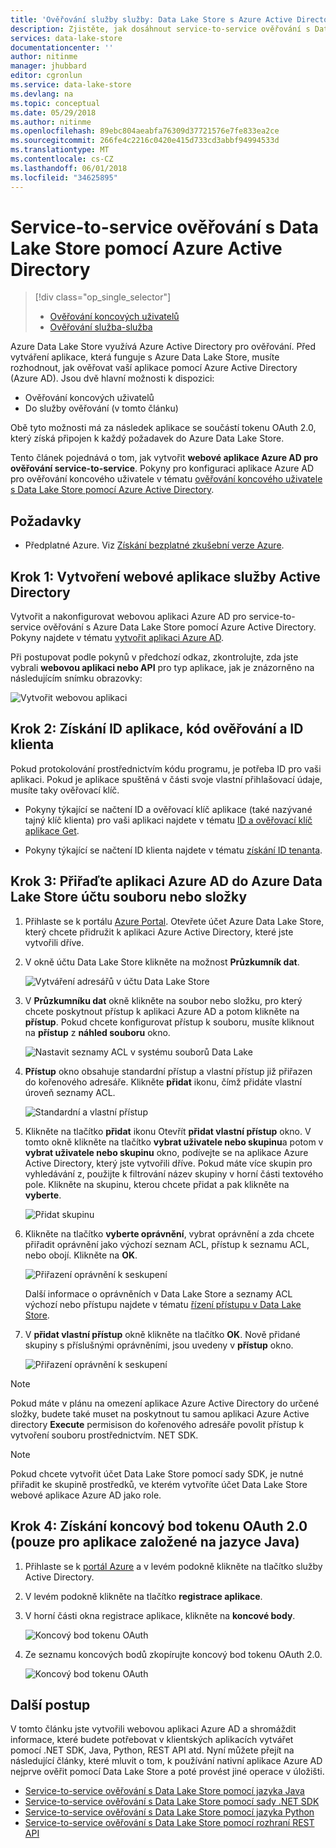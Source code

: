 ```yaml
---
title: 'Ověřování služby služby: Data Lake Store s Azure Active Directory | Microsoft Docs'
description: Zjistěte, jak dosáhnout service-to-service ověřování s Data Lake Store pomocí Azure Active Directory
services: data-lake-store
documentationcenter: ''
author: nitinme
manager: jhubbard
editor: cgronlun
ms.service: data-lake-store
ms.devlang: na
ms.topic: conceptual
ms.date: 05/29/2018
ms.author: nitinme
ms.openlocfilehash: 89ebc804aeabfa76309d37721576e7fe833ea2ce
ms.sourcegitcommit: 266fe4c2216c0420e415d733cd3abbf94994533d
ms.translationtype: MT
ms.contentlocale: cs-CZ
ms.lasthandoff: 06/01/2018
ms.locfileid: "34625895"
---
```

# <a name="service-to-service-authentication-with-data-lake-store-using-azure-active-directory"></a>Service-to-service ověřování s Data Lake Store pomocí Azure Active Directory
> [!div class="op_single_selector"]
> * [Ověřování koncových uživatelů](data-lake-store-end-user-authenticate-using-active-directory.md)
> * [Ověřování služba-služba](data-lake-store-service-to-service-authenticate-using-active-directory.md)
> 
>  

Azure Data Lake Store využívá Azure Active Directory pro ověřování. Před vytváření aplikace, která funguje s Azure Data Lake Store, musíte rozhodnout, jak ověřovat vaší aplikace pomocí Azure Active Directory (Azure AD). Jsou dvě hlavní možnosti k dispozici:

* Ověřování koncových uživatelů 
* Do služby ověřování (v tomto článku) 

Obě tyto možnosti má za následek aplikace se součástí tokenu OAuth 2.0, který získá připojen k každý požadavek do Azure Data Lake Store.

Tento článek pojednává o tom, jak vytvořit **webové aplikace Azure AD pro ověřování service-to-service**. Pokyny pro konfiguraci aplikace Azure AD pro ověřování koncového uživatele v tématu [ověřování koncového uživatele s Data Lake Store pomocí Azure Active Directory](data-lake-store-end-user-authenticate-using-active-directory.md).

## <a name="prerequisites"></a>Požadavky
* Předplatné Azure. Viz [Získání bezplatné zkušební verze Azure](https://azure.microsoft.com/pricing/free-trial/).

## <a name="step-1-create-an-active-directory-web-application"></a>Krok 1: Vytvoření webové aplikace služby Active Directory

Vytvořit a nakonfigurovat webovou aplikaci Azure AD pro service-to-service ověřování s Azure Data Lake Store pomocí Azure Active Directory. Pokyny najdete v tématu [vytvořit aplikaci Azure AD](../azure-resource-manager/resource-group-create-service-principal-portal.md).

Při postupovat podle pokynů v předchozí odkaz, zkontrolujte, zda jste vybrali **webovou aplikaci nebo API** pro typ aplikace, jak je znázorněno na následujícím snímku obrazovky:

![Vytvořit webovou aplikaci](./media/data-lake-store-authenticate-using-active-directory/azure-active-directory-create-web-app.png "vytvořit webovou aplikaci")

## <a name="step-2-get-application-id-authentication-key-and-tenant-id"></a>Krok 2: Získání ID aplikace, kód ověřování a ID klienta
Pokud protokolování prostřednictvím kódu programu, je potřeba ID pro vaši aplikaci. Pokud je aplikace spuštěná v části svoje vlastní přihlašovací údaje, musíte taky ověřovací klíč.

* Pokyny týkající se načtení ID a ověřovací klíč aplikace (také nazývané tajný klíč klienta) pro vaši aplikaci najdete v tématu [ID a ověřovací klíč aplikace Get](../azure-resource-manager/resource-group-create-service-principal-portal.md#get-application-id-and-authentication-key).

* Pokyny týkající se načtení ID klienta najdete v tématu [získání ID tenanta](../azure-resource-manager/resource-group-create-service-principal-portal.md#get-tenant-id).

## <a name="step-3-assign-the-azure-ad-application-to-the-azure-data-lake-store-account-file-or-folder"></a>Krok 3: Přiřaďte aplikaci Azure AD do Azure Data Lake Store účtu souboru nebo složky


1. Přihlaste se k portálu [Azure Portal](https://portal.azure.com). Otevřete účet Azure Data Lake Store, který chcete přidružit k aplikaci Azure Active Directory, které jste vytvořili dříve.
2. V okně účtu Data Lake Store klikněte na možnost **Průzkumník dat**.
   
    ![Vytváření adresářů v účtu Data Lake Store](./media/data-lake-store-authenticate-using-active-directory/adl.start.data.explorer.png "vytváření adresářů v účtu Data Lake")
3. V **Průzkumníku dat** okně klikněte na soubor nebo složku, pro který chcete poskytnout přístup k aplikaci Azure AD a potom klikněte na **přístup**. Pokud chcete konfigurovat přístup k souboru, musíte kliknout na **přístup** z **náhled souboru** okno.
   
    ![Nastavit seznamy ACL v systému souborů Data Lake](./media/data-lake-store-authenticate-using-active-directory/adl.acl.1.png "nastavit seznamy ACL v Data Lake systému souborů")
4. **Přístup** okno obsahuje standardní přístup a vlastní přístup již přiřazen do kořenového adresáře. Klikněte **přidat** ikonu, čímž přidáte vlastní úroveň seznamy ACL.
   
    ![Standardní a vlastní přístup](./media/data-lake-store-authenticate-using-active-directory/adl.acl.2.png "standardní a vlastní přístup")
5. Klikněte na tlačítko **přidat** ikonu Otevřít **přidat vlastní přístup** okno. V tomto okně klikněte na tlačítko **vybrat uživatele nebo skupinu**a potom v **vybrat uživatele nebo skupinu** okno, podívejte se na aplikace Azure Active Directory, který jste vytvořili dříve. Pokud máte více skupin pro vyhledávání z, použijte k filtrování název skupiny v horní části textového pole. Klikněte na skupinu, kterou chcete přidat a pak klikněte na **vyberte**.
   
    ![Přidat skupinu](./media/data-lake-store-authenticate-using-active-directory/adl.acl.3.png "přidat skupinu")
6. Klikněte na tlačítko **vyberte oprávnění**, vybrat oprávnění a zda chcete přiřadit oprávnění jako výchozí seznam ACL, přístup k seznamu ACL, nebo obojí. Klikněte na **OK**.
   
    ![Přiřazení oprávnění k seskupení](./media/data-lake-store-authenticate-using-active-directory/adl.acl.4.png "přiřadit oprávnění k seskupení")
   
    Další informace o oprávněních v Data Lake Store a seznamy ACL výchozí nebo přístupu najdete v tématu [řízení přístupu v Data Lake Store](data-lake-store-access-control.md).
7. V **přidat vlastní přístup** okně klikněte na tlačítko **OK**. Nově přidané skupiny s příslušnými oprávněními, jsou uvedeny v **přístup** okno.
   
    ![Přiřazení oprávnění k seskupení](./media/data-lake-store-authenticate-using-active-directory/adl.acl.5.png "přiřadit oprávnění k seskupení")

> [!NOTE]
> Pokud máte v plánu na omezení aplikace Azure Active Directory do určené složky, budete také muset na poskytnout tu samou aplikaci Azure Active directory **Execute** permisison do kořenového adresáře povolit přístup k vytvoření souboru prostřednictvím. NET SDK.

> [!NOTE]
> Pokud chcete vytvořit účet Data Lake Store pomocí sady SDK, je nutné přiřadit ke skupině prostředků, ve kterém vytvoříte účet Data Lake Store webové aplikace Azure AD jako role.
> 
>

## <a name="step-4-get-the-oauth-20-token-endpoint-only-for-java-based-applications"></a>Krok 4: Získání koncový bod tokenu OAuth 2.0 (pouze pro aplikace založené na jazyce Java)

1. Přihlaste se k [portál Azure](https://portal.azure.com) a v levém podokně klikněte na tlačítko služby Active Directory.

2. V levém podokně klikněte na tlačítko **registrace aplikace**.

3. V horní části okna registrace aplikace, klikněte na **koncové body**.

    ![Koncový bod tokenu OAuth](./media/data-lake-store-authenticate-using-active-directory/oauth-token-endpoint.png "koncový bod tokenu OAuth")

4. Ze seznamu koncových bodů zkopírujte koncový bod tokenu OAuth 2.0.

    ![Koncový bod tokenu OAuth](./media/data-lake-store-authenticate-using-active-directory/oauth-token-endpoint-1.png "koncový bod tokenu OAuth")   

## <a name="next-steps"></a>Další postup
V tomto článku jste vytvořili webovou aplikaci Azure AD a shromáždit informace, které budete potřebovat v klientských aplikacích vytvářet pomocí .NET SDK, Java, Python, REST API atd. Nyní můžete přejít na následující články, které mluvit o tom, k používání nativní aplikace Azure AD nejprve ověřit pomocí Data Lake Store a poté provést jiné operace v úložišti.

* [Service-to-service ověřování s Data Lake Store pomocí jazyka Java](data-lake-store-service-to-service-authenticate-java.md)
* [Service-to-service ověřování s Data Lake Store pomocí sady .NET SDK](data-lake-store-service-to-service-authenticate-net-sdk.md)
* [Service-to-service ověřování s Data Lake Store pomocí jazyka Python](data-lake-store-service-to-service-authenticate-python.md)
* [Service-to-service ověřování s Data Lake Store pomocí rozhraní REST API](data-lake-store-service-to-service-authenticate-rest-api.md)


